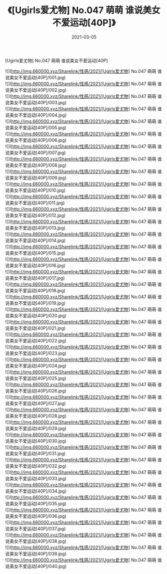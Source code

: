 ﻿---
layout: post
title:  《[Ugirls爱尤物] No.047 萌萌 谁说美女不爱运动[40P]》
date:   2021-03-05
img: http://img.660000.xyz/Sharelink/性感/2021/[Ugirls爱尤物] No.047 萌萌 谁说美女不爱运动[40P]/000.jpg
categories: [美女, 清纯, 唯美]
---

[Ugirls爱尤物] No.047 萌萌 谁说美女不爱运动[40P]

  ![](http://img.660000.xyz/Sharelink/性感/2021/[Ugirls爱尤物] No.047 萌萌 谁说美女不爱运动[40P]/001.jpg) <br> ![](http://img.660000.xyz/Sharelink/性感/2021/[Ugirls爱尤物] No.047 萌萌 谁说美女不爱运动[40P]/002.jpg) <br> ![](http://img.660000.xyz/Sharelink/性感/2021/[Ugirls爱尤物] No.047 萌萌 谁说美女不爱运动[40P]/003.jpg) <br> ![](http://img.660000.xyz/Sharelink/性感/2021/[Ugirls爱尤物] No.047 萌萌 谁说美女不爱运动[40P]/004.jpg) <br> ![](http://img.660000.xyz/Sharelink/性感/2021/[Ugirls爱尤物] No.047 萌萌 谁说美女不爱运动[40P]/005.jpg) <br> ![](http://img.660000.xyz/Sharelink/性感/2021/[Ugirls爱尤物] No.047 萌萌 谁说美女不爱运动[40P]/006.jpg) <br> ![](http://img.660000.xyz/Sharelink/性感/2021/[Ugirls爱尤物] No.047 萌萌 谁说美女不爱运动[40P]/007.jpg) <br> ![](http://img.660000.xyz/Sharelink/性感/2021/[Ugirls爱尤物] No.047 萌萌 谁说美女不爱运动[40P]/008.jpg) <br> ![](http://img.660000.xyz/Sharelink/性感/2021/[Ugirls爱尤物] No.047 萌萌 谁说美女不爱运动[40P]/009.jpg) <br> ![](http://img.660000.xyz/Sharelink/性感/2021/[Ugirls爱尤物] No.047 萌萌 谁说美女不爱运动[40P]/010.jpg) <br> ![](http://img.660000.xyz/Sharelink/性感/2021/[Ugirls爱尤物] No.047 萌萌 谁说美女不爱运动[40P]/011.jpg) <br> ![](http://img.660000.xyz/Sharelink/性感/2021/[Ugirls爱尤物] No.047 萌萌 谁说美女不爱运动[40P]/012.jpg) <br> ![](http://img.660000.xyz/Sharelink/性感/2021/[Ugirls爱尤物] No.047 萌萌 谁说美女不爱运动[40P]/013.jpg) <br> ![](http://img.660000.xyz/Sharelink/性感/2021/[Ugirls爱尤物] No.047 萌萌 谁说美女不爱运动[40P]/014.jpg) <br> ![](http://img.660000.xyz/Sharelink/性感/2021/[Ugirls爱尤物] No.047 萌萌 谁说美女不爱运动[40P]/015.jpg) <br> ![](http://img.660000.xyz/Sharelink/性感/2021/[Ugirls爱尤物] No.047 萌萌 谁说美女不爱运动[40P]/016.jpg) <br> ![](http://img.660000.xyz/Sharelink/性感/2021/[Ugirls爱尤物] No.047 萌萌 谁说美女不爱运动[40P]/017.jpg) <br> ![](http://img.660000.xyz/Sharelink/性感/2021/[Ugirls爱尤物] No.047 萌萌 谁说美女不爱运动[40P]/018.jpg) <br> ![](http://img.660000.xyz/Sharelink/性感/2021/[Ugirls爱尤物] No.047 萌萌 谁说美女不爱运动[40P]/019.jpg) <br> ![](http://img.660000.xyz/Sharelink/性感/2021/[Ugirls爱尤物] No.047 萌萌 谁说美女不爱运动[40P]/020.jpg) <br> ![](http://img.660000.xyz/Sharelink/性感/2021/[Ugirls爱尤物] No.047 萌萌 谁说美女不爱运动[40P]/021.jpg) <br> ![](http://img.660000.xyz/Sharelink/性感/2021/[Ugirls爱尤物] No.047 萌萌 谁说美女不爱运动[40P]/022.jpg) <br> ![](http://img.660000.xyz/Sharelink/性感/2021/[Ugirls爱尤物] No.047 萌萌 谁说美女不爱运动[40P]/023.jpg) <br> ![](http://img.660000.xyz/Sharelink/性感/2021/[Ugirls爱尤物] No.047 萌萌 谁说美女不爱运动[40P]/024.jpg) <br> ![](http://img.660000.xyz/Sharelink/性感/2021/[Ugirls爱尤物] No.047 萌萌 谁说美女不爱运动[40P]/025.jpg) <br> ![](http://img.660000.xyz/Sharelink/性感/2021/[Ugirls爱尤物] No.047 萌萌 谁说美女不爱运动[40P]/026.jpg) <br> ![](http://img.660000.xyz/Sharelink/性感/2021/[Ugirls爱尤物] No.047 萌萌 谁说美女不爱运动[40P]/027.jpg) <br> ![](http://img.660000.xyz/Sharelink/性感/2021/[Ugirls爱尤物] No.047 萌萌 谁说美女不爱运动[40P]/028.jpg) <br> ![](http://img.660000.xyz/Sharelink/性感/2021/[Ugirls爱尤物] No.047 萌萌 谁说美女不爱运动[40P]/029.jpg) <br> ![](http://img.660000.xyz/Sharelink/性感/2021/[Ugirls爱尤物] No.047 萌萌 谁说美女不爱运动[40P]/030.jpg) <br> ![](http://img.660000.xyz/Sharelink/性感/2021/[Ugirls爱尤物] No.047 萌萌 谁说美女不爱运动[40P]/031.jpg) <br> ![](http://img.660000.xyz/Sharelink/性感/2021/[Ugirls爱尤物] No.047 萌萌 谁说美女不爱运动[40P]/032.jpg) <br> ![](http://img.660000.xyz/Sharelink/性感/2021/[Ugirls爱尤物] No.047 萌萌 谁说美女不爱运动[40P]/033.jpg) <br> ![](http://img.660000.xyz/Sharelink/性感/2021/[Ugirls爱尤物] No.047 萌萌 谁说美女不爱运动[40P]/034.jpg) <br> ![](http://img.660000.xyz/Sharelink/性感/2021/[Ugirls爱尤物] No.047 萌萌 谁说美女不爱运动[40P]/035.jpg) <br> ![](http://img.660000.xyz/Sharelink/性感/2021/[Ugirls爱尤物] No.047 萌萌 谁说美女不爱运动[40P]/036.jpg) <br> ![](http://img.660000.xyz/Sharelink/性感/2021/[Ugirls爱尤物] No.047 萌萌 谁说美女不爱运动[40P]/037.jpg) <br> ![](http://img.660000.xyz/Sharelink/性感/2021/[Ugirls爱尤物] No.047 萌萌 谁说美女不爱运动[40P]/038.jpg) <br> ![](http://img.660000.xyz/Sharelink/性感/2021/[Ugirls爱尤物] No.047 萌萌 谁说美女不爱运动[40P]/039.jpg) <br> ![](http://img.660000.xyz/Sharelink/性感/2021/[Ugirls爱尤物] No.047 萌萌 谁说美女不爱运动[40P]/040.jpg) <br>